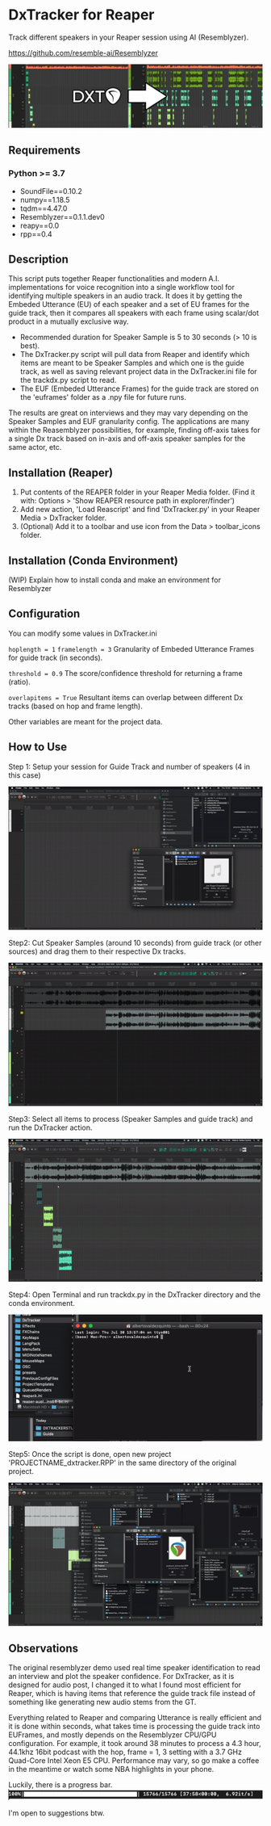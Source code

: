 # DxTracker for Reaper

Track different speakers in your Reaper session using AI (Resemblyzer).

https://github.com/resemble-ai/Resemblyzer

![Step1](Guide/comp.jpg)

## Requirements

### Python >= 3.7 

- SoundFile==0.10.2
- numpy==1.18.5
- tqdm==4.47.0
- Resemblyzer==0.1.1.dev0
- reapy==0.0
- rpp==0.4

## Description

This script puts together Reaper functionalities and modern A.I. implementations for voice recognition into a single workflow tool for identifying multiple speakers in an audio track. It does it by getting the Embeded Utterance (EU) of each speaker and a set of EU frames for the guide track, then it compares all speakers with each frame using scalar/dot product in a mutually exclusive way. 

- Recommended duration for Speaker Sample is 5 to 30 seconds (> 10 is best). 
- The DxTracker.py script will pull data from Reaper and identify which items are meant to be Speaker Samples and which one is the guide track, as well as saving relevant project data in the DxTracker.ini file for the trackdx.py script to read.
- The EUF (Embeded Utterance Frames) for the guide track are stored on the 'euframes' folder as a .npy file for future runs.

The results are great on interviews and they may vary depending on the Speaker Samples and EUF granularity config. The applications are many within the Reasemblyzer possibilities, for example, finding off-axis takes for a single Dx track based on in-axis and off-axis speaker samples for the same actor, etc.

## Installation (Reaper)

1. Put contents of the REAPER folder in your Reaper Media folder. (Find it with: Options > 'Show REAPER resource path in explorer/finder')
2. Add new action, 'Load Reascript' and find 'DxTracker.py' in your Reaper Media > DxTracker folder.
3. (Optional) Add it to a toolbar and use icon from the Data > toolbar_icons folder.

## Installation (Conda Environment)

(WIP) Explain how to install conda and make an environment for Resemblyzer

## Configuration

You can modify some values in DxTracker.ini 

`hoplength = 1` `framelength = 3` Granularity of Embeded Utterance Frames for guide track (in seconds).

`threshold = 0.9` The score/confidence threshold for returning a frame (ratio).

`overlapitems = True` Resultant items can overlap between different Dx tracks (based on hop and frame length).

Other variables are meant for the project data.

## How to Use

Step 1: Setup your session for Guide Track and number of speakers (4 in this case)

![Step1](Guide/step1.gif)

Step2: Cut Speaker Samples (around 10 seconds) from guide track (or other sources) and drag them to their respective Dx tracks.

![Step2](Guide/step2.gif)

Step3: Select all items to process (Speaker Samples and guide track) and run the DxTracker action.

![Step3](Guide/step3.gif)

Step4: Open Terminal and run trackdx.py in the DxTracker directory and the conda environment.

![Step4](Guide/step4.gif)

Step5: Once the script is done, open new project 'PROJECTNAME_dxtracker.RPP' in the same directory of the original project.

![Step5](Guide/step5.gif)


## Observations

The original resemblyzer demo used real time speaker identification to read an interview and plot the speaker confidence. For DxTracker, as it is designed for audio post, I changed it to what I found most efficient for Reaper, which is having items that reference the guide track file instead of something like generating new audio stems from the GT.

Everything related to Reaper and comparing Utterance is really efficient and it is done within seconds, what takes time is processing the guide track into EUFrames, and mostly depends on the Resemblyzer CPU/GPU configuration. For example, it took around 38 minutes to process a 4.3 hour, 44.1khz 16bit podcast with the hop, frame = 1, 3 setting with a 3.7 GHz Quad-Core Intel Xeon E5 CPU. Performance may vary, so go make a coffee in the meantime or watch some NBA highlights in your phone.

Luckily, there is a progress bar.
![refduration](Guide/refdur.png)

I'm open to suggestions btw.

